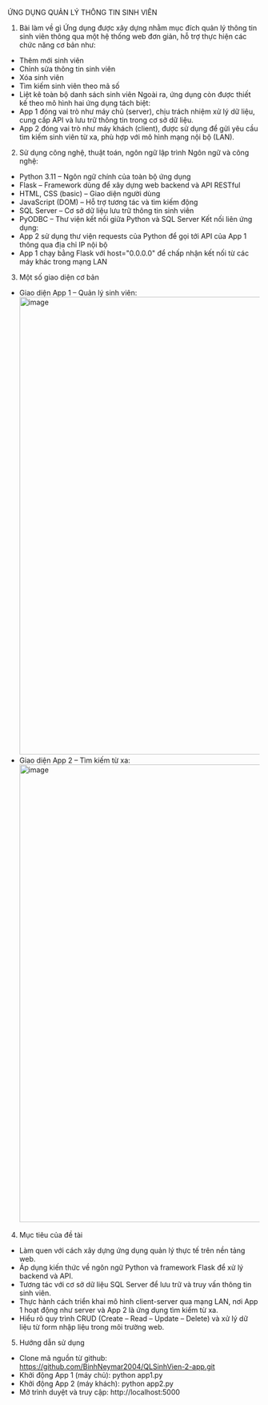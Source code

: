 ỨNG DỤNG QUẢN LÝ THÔNG TIN SINH VIÊN
1. Bài làm về gì
Ứng dụng được xây dựng nhằm mục đích quản lý thông tin sinh viên thông qua một hệ thống web đơn giản, hỗ trợ thực hiện các chức năng cơ bản như:
- Thêm mới sinh viên
- Chỉnh sửa thông tin sinh viên
- Xóa sinh viên
- Tìm kiếm sinh viên theo mã số
- Liệt kê toàn bộ danh sách sinh viên
Ngoài ra, ứng dụng còn được thiết kế theo mô hình hai ứng dụng tách biệt:
- App 1 đóng vai trò như máy chủ (server), chịu trách nhiệm xử lý dữ liệu, cung cấp API và lưu trữ thông tin trong cơ sở dữ liệu.
- App 2 đóng vai trò như máy khách (client), được sử dụng để gửi yêu cầu tìm kiếm sinh viên từ xa, phù hợp với mô hình mạng nội bộ (LAN).
2. Sử dụng công nghệ, thuật toán, ngôn ngữ lập trình
Ngôn ngữ và công nghệ:
- Python 3.11 – Ngôn ngữ chính của toàn bộ ứng dụng
- Flask – Framework dùng để xây dựng web backend và API RESTful
- HTML, CSS (basic) – Giao diện người dùng
- JavaScript (DOM) – Hỗ trợ tương tác và tìm kiếm động
- SQL Server – Cơ sở dữ liệu lưu trữ thông tin sinh viên
- PyODBC – Thư viện kết nối giữa Python và SQL Server
Kết nối liên ứng dụng:
- App 2 sử dụng thư viện requests của Python để gọi tới API của App 1 thông qua địa chỉ IP nội bộ
- App 1 chạy bằng Flask với host="0.0.0.0" để chấp nhận kết nối từ các máy khác trong mạng LAN
3. Một số giao diện cơ bản
- Giao diện App 1 – Quản lý sinh viên:
  <img width="1845" height="914" alt="image" src="https://github.com/user-attachments/assets/c8c893ff-84b2-44ae-8f9e-e17e3b31f459" />
- Giao diện App 2 – Tìm kiếm từ xa:
  <img width="1864" height="914" alt="image" src="https://github.com/user-attachments/assets/9a04c7d5-d48d-4087-9696-7642afcc5377" />
4. Mục tiêu của đề tài
- Làm quen với cách xây dựng ứng dụng quản lý thực tế trên nền tảng web.
- Áp dụng kiến thức về ngôn ngữ Python và framework Flask để xử lý backend và API.
- Tương tác với cơ sở dữ liệu SQL Server để lưu trữ và truy vấn thông tin sinh viên.
- Thực hành cách triển khai mô hình client-server qua mạng LAN, nơi App 1 hoạt động như server và App 2 là ứng dụng tìm kiếm từ xa.
- Hiểu rõ quy trình CRUD (Create – Read – Update – Delete) và xử lý dữ liệu từ form nhập liệu trong môi trường web.
5. Hướng dẫn sử dụng
- Clone mã nguồn từ github: https://github.com/BinhNeymar2004/QLSinhVien-2-app.git
- Khởi động App 1 (máy chủ): python app1.py
- Khởi động App 2 (máy khách): python app2.py
- Mở trình duyệt và truy cập: http://localhost:5000
